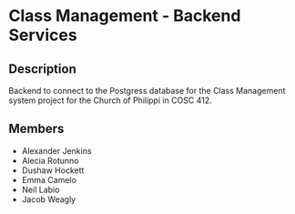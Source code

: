 # Class Management - Backend Services

## Description

Backend to connect to the Postgress database for the Class Management system project for the Church of Philippi in COSC 412.

## Members

- Alexander Jenkins
- Alecia Rotunno
- Dushaw Hockett
- Emma Camelo
- Neil Labio
- Jacob Weagly
